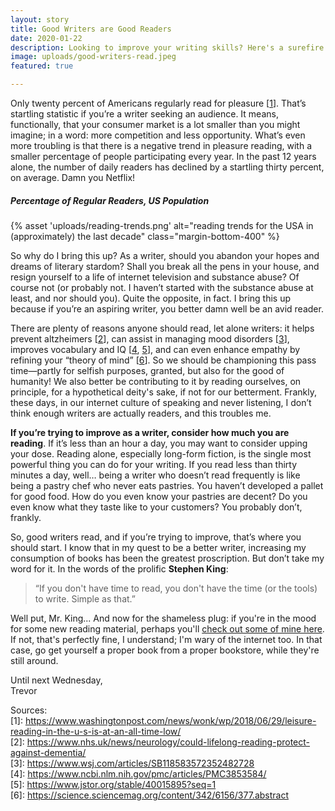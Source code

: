 ```yaml
---
layout: story
title: Good Writers are Good Readers
date: 2020-01-22
description: Looking to improve your writing skills? Here's a surefire way to help you along in your quest.
image: uploads/good-writers-read.jpeg
featured: true

---
```


Only twenty percent of Americans regularly read for pleasure [<a href="https://www.washingtonpost.com/news/wonk/wp/2018/06/29/leisure-reading-in-the-u-s-is-at-an-all-time-low/" target="_blank">1</a>]. That’s startling statistic if you’re a writer seeking an audience. It means, functionally, that your consumer market is a lot smaller than you might imagine; in a word: more competition and less opportunity. What’s even more troubling is that there is a negative trend in pleasure reading, with a smaller percentage of people participating every year. In the past 12 years alone, the number of daily readers has declined by a startling thirty percent, on average. Damn you Netflix!

<h5>Percentage of Regular Readers, US Population</h5>
{% asset 'uploads/reading-trends.png' alt="reading trends for the USA in (approximately) the last decade" class="margin-bottom-400" %}

So why do I bring this up? As a writer, should you abandon your hopes and dreams of literary stardom? Shall you break all the pens in your house, and resign yourself to a life of internet television and substance abuse? Of course not (or probably not. I haven’t started with the substance abuse at least, and nor should you). Quite the opposite, in fact. I bring this up because if you’re an aspiring writer, you better damn well be an avid reader. 

There are plenty of reasons anyone should read, let alone writers: it helps prevent altzheimers [<a href="https://www.nhs.uk/news/neurology/could-lifelong-reading-protect-against-dementia/" target="_blank">2</a>], can assist in managing mood disorders [<a href="https://www.wsj.com/articles/SB118583572352482728" target="_blank">3</a>], improves vocabulary and IQ [<a href="https://www.ncbi.nlm.nih.gov/pmc/articles/PMC3853584/" target="_blank">4</a>, <a href="https://www.jstor.org/stable/40015895?seq=1" target="_blank">5</a>], and can even enhance empathy by refining your “theory of mind” [<a href="https://science.sciencemag.org/content/342/6156/377.abstract" target="_blank">6</a>]. So we should be championing this pass time—partly for selfish purposes, granted, but also for the good of humanity! We also better be contributing to it by reading ourselves, on principle, for a hypothetical deity's sake, if not for our betterment. Frankly, these days, in our internet culture of speaking and never listening, I don’t think enough writers are actually readers, and this troubles me.

<strong>If you’re trying to improve as a writer, consider how much you are reading</strong>. If it’s less than an hour a day, you may want to consider upping your dose. Reading alone, especially long-form fiction, is the single most powerful thing you can do for your writing. If you read less than thirty minutes a day, well… being a writer who doesn’t read frequently is like being a pastry chef who never eats pastries. You haven’t developed a pallet for good food. How do you even know your pastries are decent? Do you even know what they taste like to your customers? You probably don’t, frankly.

So, good writers read, and if you’re trying to improve, that’s where you should start. I know that in my quest to be a better writer, increasing my consumption of books has been the greatest proscription. But don’t take my word for it. In the words of the prolific <strong>Stephen King</strong>: 
<blockquote>“If you don't have time to read, you don't have the time (or the tools) to write. Simple as that.”</blockquote>
Well put, Mr. King... And now for the shameless plug: if you're in the mood for some new reading material, perhaps you'll <a href="/stories">check out some of mine here</a>. If not, that's perfectly fine, I understand; I'm wary of the internet too. In that case, go get yourself a proper book from a proper bookstore, while they're still around.

Until next Wednesday,<br>
Trevor

Sources:<br>
[1]: <a href="https://www.washingtonpost.com/news/wonk/wp/2018/06/29/leisure-reading-in-the-u-s-is-at-an-all-time-low/" target="_blank">https://www.washingtonpost.com/news/wonk/wp/2018/06/29/leisure-reading-in-the-u-s-is-at-an-all-time-low/</a><br>
[2]: <a href="https://www.nhs.uk/news/neurology/could-lifelong-reading-protect-against-dementia/" target="_blank">https://www.nhs.uk/news/neurology/could-lifelong-reading-protect-against-dementia/</a><br>
[3]: <a href="https://www.wsj.com/articles/SB118583572352482728" target="_blank">https://www.wsj.com/articles/SB118583572352482728</a><br>
[4]: <a href="https://www.ncbi.nlm.nih.gov/pmc/articles/PMC3853584/" target="_blank">https://www.ncbi.nlm.nih.gov/pmc/articles/PMC3853584/</a><br>
[5]: <a href="https://www.jstor.org/stable/40015895?seq=1" target="_blank">https://www.jstor.org/stable/40015895?seq=1</a><br>
[6]: <a href="https://science.sciencemag.org/content/342/6156/377.abstract" target="_blank">https://science.sciencemag.org/content/342/6156/377.abstract</a><br>